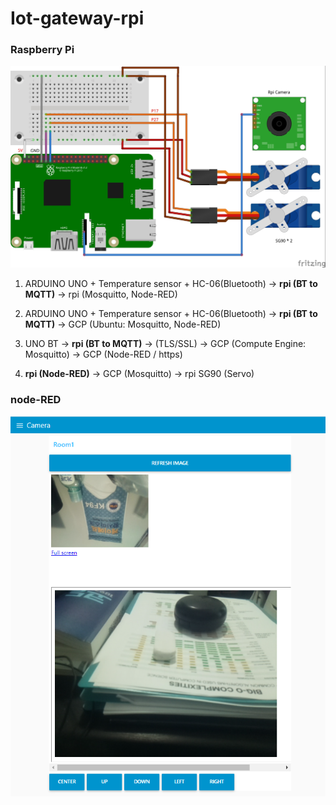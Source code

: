 # Iot-gateway-rpi
### Raspberry Pi
<p align="center">
<img src="https://github.com/hyp0126/Iot-gateway-rpi/blob/main/RPI_CAM_SG90_2.jpg?raw=true" width="700" />
</p>

1. ARDUINO UNO + Temperature sensor + HC-06(Bluetooth) -> <b>rpi (BT to MQTT)</b> -> rpi (Mosquitto, Node-RED) 

2. ARDUINO UNO + Temperature sensor + HC-06(Bluetooth) -> <b>rpi (BT to MQTT)</b> -> GCP (Ubuntu: Mosquitto, Node-RED) 

3. UNO BT -> <b>rpi (BT to MQTT)</b> -> (TLS/SSL) -> GCP (Compute Engine: Mosquitto) -> GCP (Node-RED / https)

4. <b>rpi (Node-RED)</b> -> GCP (Mosquitto) -> rpi SG90 (Servo)

### node-RED
<p align="center">
<img src="https://github.com/hyp0126/Iot-gateway-rpi/blob/main/node-RED/node-RED.png?raw=true" width="700" />
</p>

